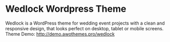 Wedlock Wordpress Theme
===
Wedlock is a WordPress theme for wedding event projects with a clean and responsive design, that looks perfect on desktop, tablet or mobile screens.
Theme Demo: http://demo.awothemes.pro/wedlock

